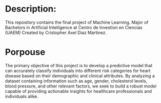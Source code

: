 # Description:
This repository contains the final project of Machine Learning. Major of Bachelors in Artificial Intelligence at Centro de Investion en Ciencias (UAEM)
Created by Cristopher Axel Diaz Martinez.

# Porpouse

The primary objective of this project is to develop a predictive model that can accurately classify individuals into different risk categories for heart disease based on their demographic and clinical attributes. By analyzing a dataset containing information such as age, gender, cholesterol levels,
blood pressure, and other relevant factors, we seek to build a robust model capable of providing actionable insights for healthcare professionals and individuals alike.
